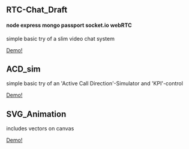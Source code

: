 

## RTC-Chat_Draft

#### node express mongo passport socket.io webRTC

simple basic try of a slim video chat system

[Demo!](https://walterklaus.de:44840/) 

## ACD_sim

simple basic try of an 'Active Call Direction'-Simulator 
and 'KPI'-control

[Demo!](https://walterklaus.de:44841/chart) 

## SVG_Animation

includes vectors on canvas

[Demo!](https://walterklaus.de:44840/gearHead) 
